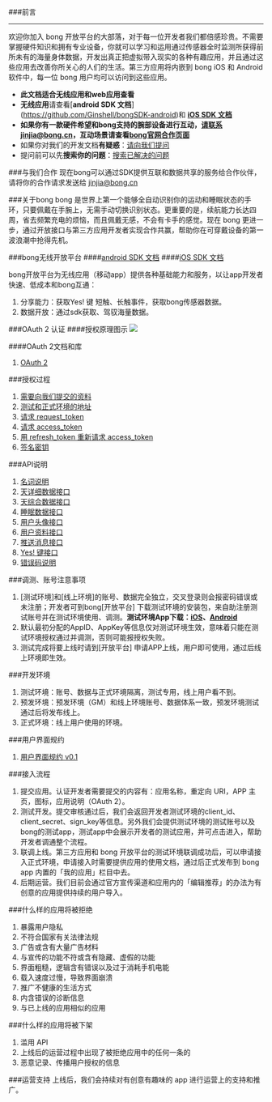 ###前言
***
欢迎你加入 bong 开放平台的大部落，对于每一位开发者我们都倍感珍贵。不需要掌握硬件知识和拥有专业设备，你就可以学习和运用通过传感器全时监测所获得前所未有的海量身体数据，开发出真正把虚拟带入现实的各种有趣应用，并且通过这些应用去改善你所关心的人们的生活。第三方应用将内嵌到 bong iOS 和 Android 软件中，每一位 bong 用户均可以访问到这些应用。

- **此文档适合无线应用和web应用查看**
- **无线应用**请查看[**android SDK 文档**] (https://github.com/Ginshell/bongSDK-android)和 [**iOS SDK 文档**](https://github.com/Ginshell/bongSDK-iOS)
- **如果你有一款硬件希望和bong支持的腕部设备进行互动，请联系jinjia@bong.cn，互动场景请查看[bong官网合作页面](http://bong.cn/share)**
- 如果你对我们的开发文档**有疑惑**：[请向我们提问](https://github.com/Ginshell/bongOpenPlatform/issues/new)
- 提问前可以先**搜索你的问题**：[搜索已解决的问题](https://github.com/Ginshell/bongOpenPlatform/search?utf8=%E2%9C%93&q=%E8%BE%93%E5%85%A5%E4%BD%A0%E7%9A%84%E9%97%AE%E9%A2%98&type=Issues)

###与我们合作
现在bong可以通过SDK提供互联和数据共享的服务给合作伙伴，请将你的合作请求发送给 jinjia@bong.cn

###关于bong
bong 是世界上第一个能够全自动识别你的运动和睡眠状态的手环，只要佩戴在手腕上，无需手动切换识别状态。更重要的是，续航能力长达四周，省去频繁充电的烦恼，而且佩戴无感，不会有卡手的感觉。现在 bong 更进一步，通过开放接口与第三方应用开发者实现合作共赢，帮助你在可穿戴设备的第一波浪潮中抢得先机。

###bong无线开放平台
####[android SDK 文档](https://github.com/Ginshell/bongSDK-android)
####[iOS SDK 文档](https://github.com/Ginshell/bongSDK-iOS)

bong开放平台为无线应用（移动app）提供各种基础能力和服务，以让app开发者快速、低成本和bong互通：

1. 分享能力：获取Yes! 键 短触、长触事件，获取bong传感器数据。
2. 数据开放：通过sdk获取、驾驭海量数据。

###OAuth 2 认证
####授权原理图示
![](https://raw.githubusercontent.com/Ginshell/bongOpenPlatform/master/images/auth.png)

####OAuth 2文档和库
1. [OAuth 2](http://oauth.net/2/)

###授权过程
1. [需要向我们提交的资料](docs/signup.md)
2. [测试和正式环境的地址](docs/address.md)
3. [请求 request_token](docs/request_token.md)
4. [请求 access_token](docs/access_token.md)
5. [用 refresh_token 重新请求 access_token](docs/refresh_token.md)
6. [签名密钥](docs/signature.md)

###API说明
1. [名词说明](docs/api_term.md)
2. [天详细数据接口](docs/api_bongday.md)
3. [天综合数据接口](docs/api_sum.md)
4. [睡眠数据接口](docs/api_sleep.md)
5. [用户头像接口](docs/avatar.md)
6. [用户资料接口](docs/userinfo.md)
7. [推送消息接口](docs/notification.md)
8. [Yes! 键接口](docs/Yes.md)
9. [错误码说明](docs/error_desc.md)

###调测、账号注意事项
1. [测试环境]和[线上环境]的账号、数据完全独立，交叉登录则会报密码错误或未注册；开发者可到bong[开放平台]
下载测试环境的安装包，来自助注册测试账号并在测试环境使用、调测。**测试环境App下载：[iOS](http://fir.im/1os9/)、[Android](https://github.com/Ginshell/bongSDK-android/blob/master/bong_TEST_2_4_9_32.apk)**
2. 默认最初分配的AppID、AppKey等信息仅对测试环境生效，意味着只能在测试环境授权通过并调测，否则可能报授权失败。
3. 测试完成将要上线时请到[开放平台] 申请APP上线，用户即可使用，通过后线上环境即生效。

###开发环境
1. 测试环境：账号、数据与正式环境隔离，测试专用，线上用户看不到。
2. 预发环境：预发环境（GM）和线上环境账号、数据体系一致，预发环境测试通过后将发布线上。
3. 正式环境：线上用户使用的环境。


###用户界面规约
1. [用户界面规约 v0.1](docs/uig.md)

###接入流程
1. 提交应用。认证开发者需要提交的内容有：应用名称，重定向 URI，APP 主页，图标，应用说明（OAuth 2）。
2. 测试开发。提交审核通过后，我们会返回开发者测试环境的client_id、client_secret、sign_key等信息。另外我们会提供测试环境的测试账号以及bong的测试app，测试app中会展示开发者的测试应用，并可点击进入，帮助开发者调通整个流程。
3. 联调上线。第三方应用和 bong 开放平台的测试环境联调成功后，可以申请接入正式环境，申请接入时需要提供应用的使用文档，通过后正式发布到 bong app 内置的「我的应用」栏目中去。
4. 后期运营。我们目前会通过官方宣传渠道和应用内的「编辑推荐」的办法为有创意的应用提供持续的用户导入。

###什么样的应用将被拒绝
1. 暴露用户隐私 
2. 不符合国家有关法律法规
3. 广告或含有大量广告材料
4. 与宣传的功能不符或含有隐藏、虚假的功能
5. 界面粗糙，逻辑含有错误以及过于消耗手机电能
6. 载入速度过慢，导致界面崩溃
7. 推广不健康的生活方式
8. 内含错误的诊断信息
9. 与已上线的应用相似的应用

###什么样的应用将被下架
1. 滥用 API
2. 上线后的运营过程中出现了被拒绝应用中的任何一条的
3. 恶意记录、传播用户授权的信息

###运营支持
上线后，我们会持续对有创意有趣味的 app 进行运营上的支持和推广。
